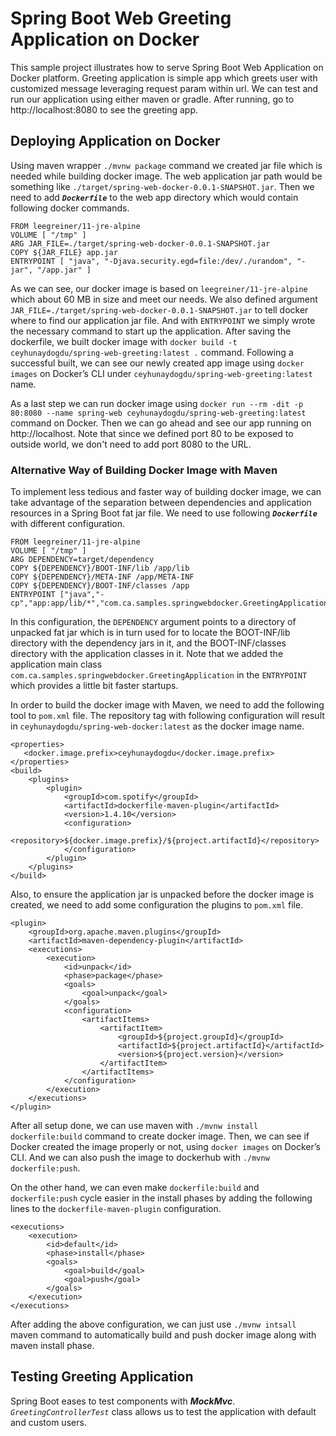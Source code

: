# Spring Boot Web Greeting Application on Docker

This sample project illustrates how to serve Spring Boot Web Application on Docker platform. Greeting application is simple app which greets user with customized message leveraging request param within url. We can test and run our application using either maven or gradle. After running, go to http://localhost:8080 to see the greeting app.

## Deploying Application on Docker

Using maven wrapper `./mvnw package` command we created jar file which is needed while building docker image. The web application jar path would be something like `./target/spring-web-docker-0.0.1-SNAPSHOT.jar`. Then we need to add ***`Dockerfile`*** to the web app directory which would contain following docker commands.

```docker
FROM leegreiner/11-jre-alpine
VOLUME [ "/tmp" ]
ARG JAR_FILE=./target/spring-web-docker-0.0.1-SNAPSHOT.jar
COPY ${JAR_FILE} app.jar
ENTRYPOINT [ "java", "-Djava.security.egd=file:/dev/./urandom", "-jar", "/app.jar" ]
```

As we can see, our docker image is based on `leegreiner/11-jre-alpine` which about 60 MB in size and meet our needs. We also defined argument `JAR_FILE=./target/spring-web-docker-0.0.1-SNAPSHOT.jar` to tell docker where to find our application jar file. And with `ENTRYPOINT` we simply wrote the necessary command to start up the application. After saving the dockerfile, we built docker image with `docker build -t ceyhunaydogdu/spring-web-greeting:latest .` command. Following a successful built, we can see our newly created app image using `docker images` on Docker’s CLI under `ceyhunaydogdu/spring-web-greeting:latest` name.

As a last step we can run docker image using `docker run --rm -dit -p 80:8080 --name spring-web ceyhunaydogdu/spring-web-greeting:latest` command on Docker. Then we can go ahead and see our app running on http://localhost. Note that since we defined port 80 to be exposed to outside world, we don't need to add port 8080 to the URL.

### Alternative Way of Building Docker Image with Maven

To implement less tedious and faster way of building docker image, we can take advantage of the separation between dependencies and application resources in a Spring Boot fat jar file. We need to use following ***`Dockerfile`*** with different configuration.

```docker
FROM leegreiner/11-jre-alpine
VOLUME [ "/tmp" ]
ARG DEPENDENCY=target/dependency
COPY ${DEPENDENCY}/BOOT-INF/lib /app/lib
COPY ${DEPENDENCY}/META-INF /app/META-INF
COPY ${DEPENDENCY}/BOOT-INF/classes /app
ENTRYPOINT ["java","-cp","app:app/lib/*","com.ca.samples.springwebdocker.GreetingApplication"]
```

In this configuration, the `DEPENDENCY` argument points to a directory of unpacked fat jar which is in turn used for to locate the BOOT-INF/lib directory with the dependency jars in it, and the BOOT-INF/classes directory with the application classes in it. Note that we added the application main class `com.ca.samples.springwebdocker.GreetingApplication` in the `ENTRYPOINT` which provides a little bit faster startups.

In order to build the docker image with Maven, we need to add the following tool to `pom.xml` file. The repository tag with following configuration will result in `ceyhunaydogdu/spring-web-docker:latest` as the docker image name.

```maven
<properties>
   <docker.image.prefix>ceyhunaydogdu</docker.image.prefix>
</properties>
<build>
    <plugins>
        <plugin>
            <groupId>com.spotify</groupId>
            <artifactId>dockerfile-maven-plugin</artifactId>
            <version>1.4.10</version>
            <configuration>
                <repository>${docker.image.prefix}/${project.artifactId}</repository>
            </configuration>
        </plugin>
    </plugins>
</build>
```

Also, to ensure the application jar is unpacked before the docker image is created, we need to add some configuration the plugins to `pom.xml` file.

```maven
<plugin>
    <groupId>org.apache.maven.plugins</groupId>
    <artifactId>maven-dependency-plugin</artifactId>
    <executions>
        <execution>
            <id>unpack</id>
            <phase>package</phase>
            <goals>
                <goal>unpack</goal>
            </goals>
            <configuration>
                <artifactItems>
                    <artifactItem>
                        <groupId>${project.groupId}</groupId>
                        <artifactId>${project.artifactId}</artifactId>
                        <version>${project.version}</version>
                    </artifactItem>
                </artifactItems>
            </configuration>
        </execution>
    </executions>
</plugin>
```

After all setup done, we can use maven with `./mvnw install dockerfile:build` command to create docker image. Then, we can see if Docker created the image properly or not, using `docker images` on Docker’s CLI. And we can also push the image to dockerhub with `./mvnw dockerfile:push`.

On the other hand, we can even make `dockerfile:build` and `dockerfile:push` cycle easier in the install phases by adding the following lines to the `dockerfile-maven-plugin` configuration.

```maven
<executions>
    <execution>
        <id>default</id>
        <phase>install</phase>
        <goals>
            <goal>build</goal>
            <goal>push</goal>
        </goals>
    </execution>
</executions>
```

After adding the above configuration, we can just use `./mvnw intsall` maven command to automatically build and push docker image along with maven install phase.

## Testing Greeting Application

Spring Boot eases to test components with ***MockMvc***. *`GreetingControllerTest`* class allows us to test the application with default and custom users.
